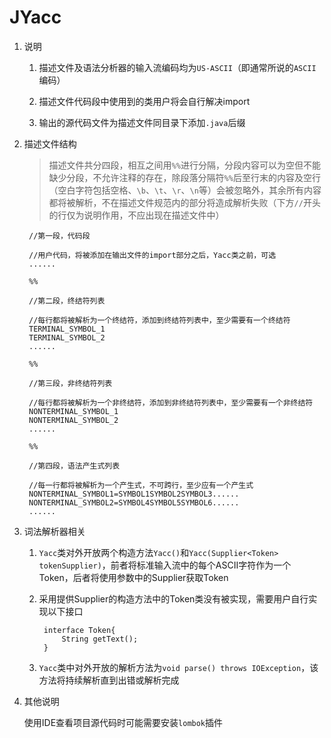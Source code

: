 # JYacc #

1. 说明

	1. 描述文件及语法分析器的输入流编码均为`US-ASCII`（即通常所说的`ASCII`编码）

	2. 描述文件代码段中使用到的类用户将会自行解决import

	3. 输出的源代码文件为描述文件同目录下添加`.java`后缀

2. 描述文件结构

	> 描述文件共分四段，相互之间用`%%`进行分隔，分段内容可以为空但不能缺少分段，不允许注释的存在，除段落分隔符`%%`后至行末的内容及空行（空白字符包括空格、`\b`、`\t`、`\r`、`\n`等）会被忽略外，其余所有内容都将被解析，不在描述文件规范内的部分将造成解析失败（下方`//`开头的行仅为说明作用，不应出现在描述文件中）

		//第一段，代码段

		//用户代码，将被添加在输出文件的import部分之后，Yacc类之前，可选
		......

		%%

		//第二段，终结符列表

		//每行都将被解析为一个终结符，添加到终结符列表中，至少需要有一个终结符
		TERMINAL_SYMBOL_1
		TERMINAL_SYMBOL_2
		......

		%%

		//第三段，非终结符列表

		//每行都将被解析为一个非终结符，添加到非终结符列表中，至少需要有一个非终结符
		NONTERMINAL_SYMBOL_1
		NONTERMINAL_SYMBOL_2
		......

		%%

		//第四段，语法产生式列表

		//每一行都将被解析为一个产生式，不可跨行，至少应有一个产生式
		NONTERMINAL_SYMBOL1=SYMBOL1SYMBOL2SYMBOL3......
		NONTERMINAL_SYMBOL2=SYMBOL4SYMBOL5SYMBOL6......
		......

3. 词法解析器相关

	1. `Yacc`类对外开放两个构造方法`Yacc()`和`Yacc(Supplier<Token> tokenSupplier)`，前者将标准输入流中的每个ASCII字符作为一个Token，后者将使用参数中的Supplier获取Token

	2. 采用提供Supplier的构造方法中的Token类没有被实现，需要用户自行实现以下接口

			interface Token{
				String getText();
			}

	3. `Yacc`类中对外开放的解析方法为`void parse() throws IOException`，该方法将持续解析直到出错或解析完成

4. 其他说明

	使用IDE查看项目源代码时可能需要安装`lombok`插件
